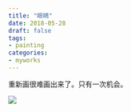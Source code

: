 ```yaml
---
title: "眼睛"
date: 2018-05-28
draft: false
tags:
- painting
categories:
- myworks
---
```


重新画很难画出来了。只有一次机会。

<img src="/myworks/eye-a.jpg">